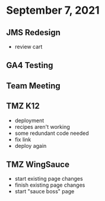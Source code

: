 # September 7, 2021

## JMS Redesign
- review cart

## GA4 Testing

## Team Meeting

## TMZ K12
- deployment
- recipes aren't working
- some redundant code needed
- fix link
- deploy again

## TMZ WingSauce
- start existing page changes
- finish existing page changes
- start "sauce boss" page